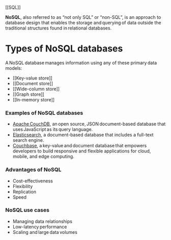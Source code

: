 [[SQL]]

**NoSQL**, also referred to as “not only SQL” or “non-SQL”, is an approach to database design that enables the storage and querying of data outside the traditional structures found in relational databases.

# Types of NoSQL databases

A NoSQL database manages information using any of these primary data models:
- [[Key-value store]]
- [[Document store]]
- [[Wide-column store]]
- [[Graph store]]
- [[In-memory store]]

### Examples of NoSQL databases

- [Apache CouchDB](https://www.ibm.com/topics/couchdb), an open source, JSON document-based database that uses JavaScript as its query language. 
- [Elasticsearch](https://www.ibm.com/products/databases-for-elasticsearch), a document-based database that includes a full-text search engine. 
- [Couchbase](https://www.ibm.com/blog/getting-started-with-the-couchbase-autonomous-operator-on-ibm-cloud-kubernetes-service/), a key-value and document database that empowers developers to build responsive and flexible applications for cloud, mobile, and edge computing.

### **Advantages of NoSQL**

- Cost-effectiveness
- Flexibility
- Replication
- Speed

### **NoSQL use cases**

- Managing data relationships
- Low-latency performance
- Scaling and large data volumes



